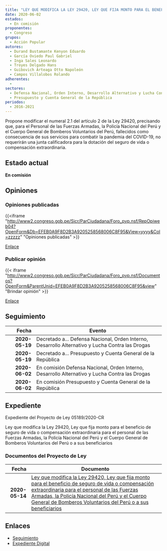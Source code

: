 ```yaml
---
title: "LEY QUE MODIFICA LA LEY 29420, LEY QUE FIJA MONTO PARA EL BENEFICIO DE SEGURO DE VIDA O COMPENSACIÓN EXTRAORDINARIA PARA EL PERSONAL DE LAS FUERZAS ARMADAS, LA POLICÍA NACIONAL DEL PERÚ Y EL CUERPO GENERAL DE BOMBEROS VOLUNTARIOS DEL PERÚ O A SUS BENEFICIARIOS"
date: 2020-06-02
estados: 
  - En comisión
proponentes: 
  - Congreso
grupos: 
  - Acción Popular
autores: 
  - Durand Bustamante Kenyon Eduardo
  - García Oviedo Paul Gabriel
  - Inga Sales Leonardo
  - Troyes Delgado Hans
  - Guibovich Arteaga Otto Napoleón
  - Campos Villalobos Rolando
adherentes: 
  - 
sectores: 
  - Defensa Nacional, Orden Interno, Desarrollo Alternativo y Lucha Contra las Drogas
  - Presupuesto y Cuenta General de la República
periodos: 
  - 2016-2021
---
```


Propone modificar el numeral 2.1 del artículo 2 de la Ley 29420, precisando que, para el Personal de las Fuerzas Armadas, la Policía Nacional del Perú y el Cuerpo General de Bomberos Voluntarios del Perú, fallecidos como consecuencia de sus servicios para combatir la pandemia del COVID-19, no requerirán una junta calificadora para la dotación del seguro de vida o compensación extraordinaria.


## Estado actual

**En comisión**

## Opiniones

### Opiniones publicadas

{{<iframe "http://www2.congreso.gob.pe/Sicr/ParCiudadana/Foro_pvp.nsf/RepOpiweb04?OpenForm&Db=EFEB0A9F8D2B3A9205258568006C8F95&View=yyyy&Col=zzzzz" "Opiniones publicadas" >}}

[Enlace](http://www2.congreso.gob.pe/Sicr/ParCiudadana/Foro_pvp.nsf/RepOpiweb04?OpenForm&Db=EFEB0A9F8D2B3A9205258568006C8F95&View=yyyy&Col=zzzzz)
### Publicar opinión

{{< iframe "http://www2.congreso.gob.pe/Sicr/ParCiudadana/Foro_pvp.nsf/Documentos?OpenForm&ParentUnid=EFEB0A9F8D2B3A9205258568006C8F95&view" "Brindar opinión" >}}

[Enlace](http://www2.congreso.gob.pe/Sicr/ParCiudadana/Foro_pvp.nsf/Documentos?OpenForm&ParentUnid=EFEB0A9F8D2B3A9205258568006C8F95&view)

## Seguimiento

| Fecha | Evento |
|------:|--------|
| **2020-05-19** | Decretado a... Defensa Nacional, Orden Interno, Desarrollo Alternativo y Lucha Contra las Drogas|
| **2020-05-19** | Decretado a... Presupuesto y Cuenta General de la República|
| **2020-06-02** | En comisión Defensa Nacional, Orden Interno, Desarrollo Alternativo y Lucha Contra las Drogas|
| **2020-06-02** | En comisión Presupuesto y Cuenta General de la República|


## Expediente

Expediente del Proyecto de Ley 05189/2020-CR

Ley que modifica la Ley 29420, Ley que fija monto para el beneficio de seguro de vida o compensación extraordinaria para el personal de las Fuerzas Armadas, la Policía Nacional del Perú y el Cuerpo General de Bomberos Voluntarios del Perú o a sus beneficiarios


### Documentos del Proyecto de Ley

| Fecha | Documento |
|------:|--------|
| **2020-05-14** | [Ley que modifica la Ley 29420, Ley que fija monto para el beneficio de seguro de vida o compensación extraordinaria para el personal de las Fuerzas Armadas, la Policía Nacional del Perú y el Cuerpo General de Bomberos Voluntarios del Perú o a sus beneficiarios](http://www.leyes.congreso.gob.pe/Documentos/2016_2021/Proyectos_de_Ley_y_de_Resoluciones_Legislativas/PL05189-20200514.pdf) |

## Enlaces 

- [Seguimiento](http://www2.congreso.gob.pe/Sicr/TraDocEstProc/CLProLey2016.nsf/f7fff46988ca05b1052578e100829cc7/98639f302f5e0357052585680081f50a?OpenDocument)
- [Expediente Digital](http://www2.congreso.gob.pe/Sicr/TraDocEstProc/CLProLey2016.nsf/f7fff46988ca05b1052578e100829cc7/98639f302f5e0357052585680081f50a?OpenDocument&Click=05257FB7005EB655.eb71d0cf91d8294e05256cdf006b5706/$Body/0.1C6C)

